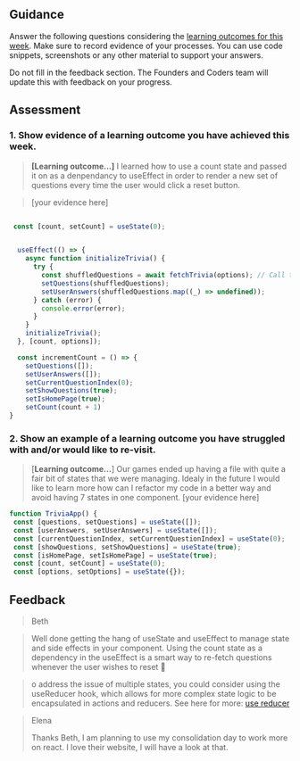 ## Guidance
Answer the following questions considering the [learning outcomes for this week](https://learn.foundersandcoders.com/course/syllabus/developer/client-side-app/learning-outcomes/).
Make sure to record evidence of your processes. You can use code snippets, screenshots or any other material to support your answers.

Do not fill in the feedback section. The Founders and Coders team will update this with feedback on your progress.

## Assessment
 ### 1. Show evidence of a learning outcome you have achieved this week.
> **[Learning outcome...]**
> I learned how to use a count state and passed it on as a denpendancy to useEffect in order to render a new set of questions every time the user would click a reset button.

> [your evidence here]

```js

 const [count, setCount] = useState(0);


  useEffect(() => {
    async function initializeTrivia() {
      try {
        const shuffledQuestions = await fetchTrivia(options); // Call the fetchTrivia function
        setQuestions(shuffledQuestions);
        setUserAnswers(shuffledQuestions.map((_) => undefined));
      } catch (error) {
        console.error(error);
      }
    }
    initializeTrivia();
  }, [count, options]);

  const incrementCount = () => {
    setQuestions([]);
    setUserAnswers([]);
    setCurrentQuestionIndex(0);
    setShowQuestions(true);
    setIsHomePage(true);
    setCount(count + 1)
}

```


 ### 2. Show an example of a learning outcome you have struggled with and/or would like to re-visit.
> [**Learning outcome...**]
> Our games ended up having a file with quite a fair bit of states that we were managing. Idealy in the future I would like to learn more how can I refactor my code in a better way and avoid having 7 states in one component.
> [your evidence here]
>
 ```js
function TriviaApp() {
  const [questions, setQuestions] = useState([]);
  const [userAnswers, setUserAnswers] = useState([]);
  const [currentQuestionIndex, setCurrentQuestionIndex] = useState(0);
  const [showQuestions, setShowQuestions] = useState(true);
  const [isHomePage, setIsHomePage] = useState(true);
  const [count, setCount] = useState(0);
  const [options, setOptions] = useState({});
```

## Feedback
> Beth

> Well done getting the hang of useState and useEffect to manage state and side effects in your component. Using the count state as a dependency in the useEffect is a smart way to re-fetch questions whenever the user wishes to reset 👏

> o address the issue of multiple states, you could consider using the useReducer hook, which allows for more complex state logic to be encapsulated in actions and reducers. See here for more: [use reducer](https://react.dev/reference/react/useReducer)


> Elena
>
> Thanks Beth, I am planning to use my consolidation day to work more on react. I love their website, I will have  a look at that. 
